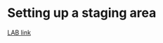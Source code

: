 # Setting up a staging area

[LAB link](https://cf-courses-data.s3.us.cloud-object-storage.appdomain.cloud/IBM-DB0260EN-SkillsNetwork/labs/Setting%20up%20a%20staging%20area/Setting%20up%20a%20staging%20area.md.html)